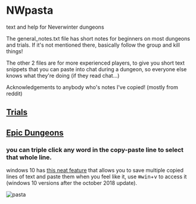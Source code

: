 # NWpasta

text and help for Neverwinter dungeons

The general_notes.txt file has short notes for beginners on most dungeons and trials. If it's not mentioned there, basically follow the group and kill things!

The other 2 files are for more experienced players, to give you short text snippets that you can paste into chat during a dungeon, so everyone else knows what they're doing (if they read chat...)

Acknowledgements to anybody who's notes I've copied! (mostly from reddit)

## [Trials](https://github.com/morvan68/NWpasta/blob/master/Trials%20Pasta.md)

## [Epic Dungeons](https://github.com/morvan68/NWpasta/blob/master/Epic%20Dungeons%20Pasta.md)

### **you can triple click any word in the copy-paste line to select that whole line.**

windows 10 has [this neat feature](https://www.google.com/search?q=windows+10+clipboard&tbm=vid) that allows you to save multiple copied lines of text and paste them when you feel like it, use <kbd>⊞win</kbd>+<kbd>v</kbd> to access it (windows 10 versions after the october 2018 update).

<p align="left">
<img src="https://user-images.githubusercontent.com/61057273/74569755-758d7d00-4f7b-11ea-9964-21c7f5eef596.png" alt="pasta"/>
</p>
